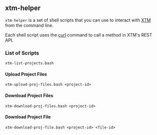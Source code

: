 ## xtm-helper

`xtm-helper` is a set of shell scripts that you can use to interact with [XTM](https://xtm.cloud) from the command line.

Each shell script uses the [curl](https://curl.haxx.se/) command to call a method in XTM's REST API.

### List of Scripts

```
xtm-list-projects.bash
```

#### Upload Project Files

```
xtm-upload-proj-files.bash <project-id>
```

#### Download Project Files

```
xtm-download-proj-files.bash <project-id>
```

#### Download Project File

```
xtm-download-proj-file.bash <project-id> <file-id>
```
